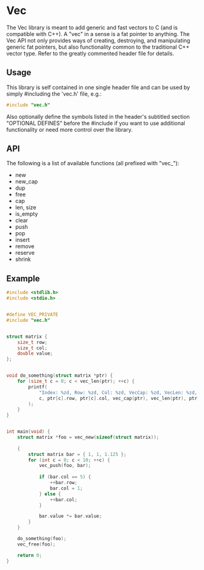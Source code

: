 # Vec
The Vec library is meant to add generic and fast vectors to C (and is compatible with C++). A "vec" in a sense is a fat pointer to anything. The Vec API not only provides ways of creating, destroying, and manipulating generic fat pointers, but also functionality common to the traditional C++ vector type. Refer to the greatly commented header file for details.


## Usage
This library is self contained in one single header file and can be used by simply #including the 'vec.h' file, e.g.:
```C
#include "vec.h"
```
Also optionally define the symbols listed in the header's subtitled section "OPTIONAL DEFINES" before the #include if you want to use additional functionality or need more control over the library. 


## API
The following is a list of available functions (all prefixed with "vec_"):
- new
- new_cap
- dup
- free
- cap
- len, size
- is_empty
- clear
- push
- pop
- insert
- remove
- reserve
- shrink


## Example
```C
#include <stdlib.h>
#include <stdio.h>


#define VEC_PRIVATE
#include "vec.h"


struct matrix {
	size_t row;
	size_t col;
	double value;
};


void do_something(struct matrix *ptr) {
	for (size_t c = 0; c < vec_len(ptr); ++c) {
		printf(
			"Index: %zd, Row: %zd, Col: %zd, VecCap: %zd, VecLen: %zd, Value: %.3f\n",
			c, ptr[c].row, ptr[c].col, vec_cap(ptr), vec_len(ptr), ptr[c].value
		);
	}
}


int main(void) {
	struct matrix *foo = vec_new(sizeof(struct matrix));
	
	{
		struct matrix bar = { 1, 1, 1.125 };
		for (int c = 0; c < 10; ++c) {
			vec_push(foo, bar);
			
			if (bar.col == 5) {
				++bar.row;
				bar.col = 1;
			} else {
				++bar.col;
			}

			bar.value *= bar.value;
		}
	}

	do_something(foo);
	vec_free(foo);

    return 0;
}
```
